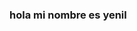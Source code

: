 ###  hola mi nombre es yenil

<!--
**yenil2345/yenil2345** is a ✨ _special_ ✨ repository because its `README.md` (this file) appears on your GitHub profile.

Here are some ideas to get you started:

- 🔭 I’m currently working on  modelo profeccional
- 🌱 I’m currently learning  programacion
- 👯 I’m looking to collaborate on  proyecto
- 🤔 I’m looking for help with  informatica
- 💬 Ask me about  lo que sea
- 📫 How to reach me:  yenil_0216
- 😄 Pronouns:  lenny
- ⚡ Fun fact: profesora de modelaje
-->
